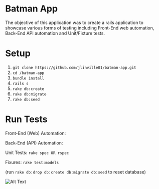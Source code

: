 # Batman App

The objective of this application was to create a rails application to showcase various forms of testing including Front-End web automation, Back-End API automation and Unit/Fixture tests.

# Setup

1. `git clone https://github.com/jlinville01/batman-app.git`
2. `cd /batman-app`
3. `bundle install`
4. `rails s`
5. `rake db:create`
6. `rake db:migrate`
7. `rake db:seed`

# Run Tests

Front-End (Web) Automation:


Back-End (API) Automation:


Unit Tests:
`rake spec OR rspec`

Fixures:
`rake test:models`

(run `rake db:drop db:create db:migrate db:seed` to reset database)

![Alt Text](https://media.giphy.com/media/5DQdk5oZzNgGc/giphy.gif)

